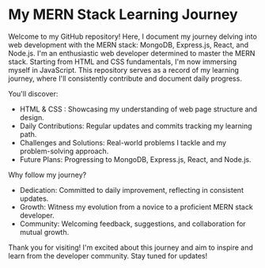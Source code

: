 # My MERN Stack Learning Journey

Welcome to my GitHub repository! Here, I document my journey delving into web development with the MERN stack: MongoDB, Express.js, React, and Node.js. I'm an enthusiastic web developer determined to master the MERN stack. Starting from HTML and CSS fundamentals, I'm now immersing myself in JavaScript. This repository serves as a record of my learning journey, where I'll consistently contribute and document daily progress.

You'll discover:
- HTML & CSS : Showcasing my understanding of web page structure and design.
- Daily Contributions: Regular updates and commits tracking my learning path.
- Challenges and Solutions: Real-world problems I tackle and my problem-solving approach.
- Future Plans: Progressing to MongoDB, Express.js, React, and Node.js.

Why follow my journey?
- Dedication: Committed to daily improvement, reflecting in consistent updates.
- Growth: Witness my evolution from a novice to a proficient MERN stack developer.
- Community: Welcoming feedback, suggestions, and collaboration for mutual growth.


Thank you for visiting! I'm excited about this journey and aim to inspire and learn from the developer community. Stay tuned for updates!
